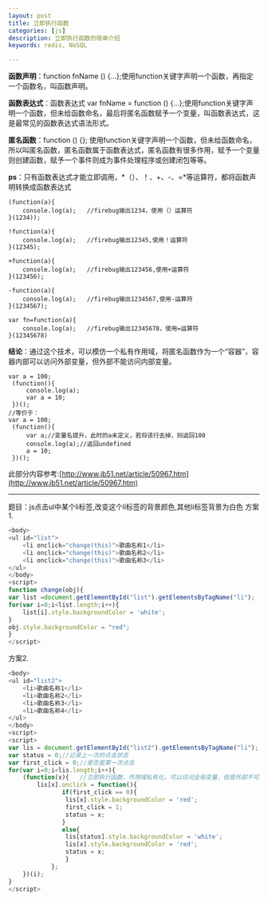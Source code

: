 ```yaml
---
layout: post
title: 立即执行函数
categories: [js]
description: 立即执行函数的简单介绍
keywords: redis, NoSQL

---
```



**函数声明**：function fnName () {…};使用function关键字声明一个函数，再指定一个函数名，叫函数声明。

**函数表达式**：函数表达式 var fnName = function () {…};使用function关键字声明一个函数，但未给函数命名，最后将匿名函数赋予一个变量，叫函数表达式，这是最常见的函数表达式语法形式。

**匿名函数**：function () {}; 使用function关键字声明一个函数，但未给函数命名，所以叫匿名函数，匿名函数属于函数表达式，匿名函数有很多作用，赋予一个变量则创建函数，赋予一个事件则成为事件处理程序或创建闭包等等。

**ps**：只有函数表达式才能立即调用，*（）、！、+、-、=*等运算符，都将函数声明转换成函数表达式
```
(function(a){
    console.log(a);   //firebug输出1234，使用（）运算符
}(1234));

!function(a){
    console.log(a);   //firebug输出12345,使用！运算符
}(12345);

+function(a){
    console.log(a);   //firebug输出123456,使用+运算符
}(123456);

-function(a){
    console.log(a);   //firebug输出1234567,使用-运算符
}(1234567);

var fn=function(a){
    console.log(a);   //firebug输出12345678，使用=运算符
}(12345678)
```
**结论**：通过这个技术，可以模仿一个私有作用域，将匿名函数作为一个“容器”，容器内部可以访问外部变量，但外部不能访问内部变量。

```
var a = 100;
 (function(){
     console.log(a);
     var a = 10;
 })();
//等价于：
var a = 100;
 (function(){
     var a;//变量名提升，此时的a未定义，若将该行去掉，则返回100
     console.log(a);//返回undefined
     a = 10;
 })();
```
此部分内容参考:[http://www.jb51.net/article/50967.htm](http://www.jb51.net/article/50967.htm)

---
题目：js点击ul中某个li标签,改变这个li标签的背景颜色,其他li标签背景为白色
方案1.
```js
<body>
<ul id="list">
	<li onclick="change(this)">歌曲名称1</li>
	<li onclick="change(this)">歌曲名称2</li>
	<li onclick="change(this)">歌曲名称3</li>
</ul>
</body>
<script>
function change(obj){
var list =document.getElementById("list").getElementsByTagName("li");
for(var i=0;i<list.length;i++){		
	list[i].style.backgroundColor = 'white';
}
obj.style.backgroundColor = "red";
}
</script>
```
方案2. 
```js
<body>
<ul id="list2">
    <li>歌曲名称1</li>
    <li>歌曲名称2</li>
    <li>歌曲名称3</li>
    <li>歌曲名称4</li>
</ul>
</body>
<script>
<script>
var lis = document.getElementById("list2").getElementsByTagName("li");
var status = 0;//记录上一次的点击状态
var first_click = 0;//是否是第一次点击
for(var i=0;i<lis.length;i++){		
    (function(x){	//立即执行函数，作用域私有化，可以访问全局变量，但是外部不可以访问内部变量
	    lis[x].onclick = function(){	
		       if(first_click == 0){
				lis[x].style.backgroundColor = 'red';
				first_click = 1;
				status = x;
			   }
			   else{
				lis[status].style.backgroundColor = 'white';
				lis[x].style.backgroundColor = 'red';
				status = x;
				}	
			};
	})(i);
}	
</script>
```
